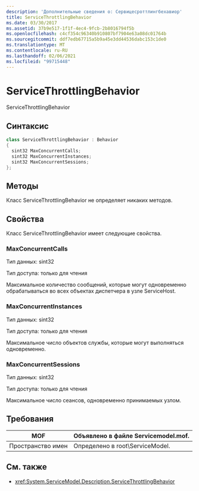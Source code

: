 ```yaml
---
description: 'Дополнительные сведения о: Сервицесроттлингбехавиор'
title: ServiceThrottlingBehavior
ms.date: 03/30/2017
ms.assetid: 37b9e517-1f1f-4ec4-9fcb-2b8016794f5b
ms.openlocfilehash: c4cf354c96340b910807bf7904e63a08dc01764b
ms.sourcegitcommit: ddf7edb67715a5b9a45e3dd44536dabc153c1de0
ms.translationtype: MT
ms.contentlocale: ru-RU
ms.lasthandoff: 02/06/2021
ms.locfileid: "99715448"
---
```

# <a name="servicethrottlingbehavior"></a>ServiceThrottlingBehavior

ServiceThrottlingBehavior  
  
## <a name="syntax"></a>Синтаксис  
  
```csharp  
class ServiceThrottlingBehavior : Behavior  
{  
  sint32 MaxConcurrentCalls;  
  sint32 MaxConcurrentInstances;  
  sint32 MaxConcurrentSessions;  
};  
```  
  
## <a name="methods"></a>Методы  

 Класс ServiceThrottlingBehavior не определяет никаких методов.  
  
## <a name="properties"></a>Свойства  

 Класс ServiceThrottlingBehavior имеет следующие свойства.  
  
### <a name="maxconcurrentcalls"></a>MaxConcurrentCalls  

 Тип данных: sint32  
  
 Тип доступа: только для чтения  
  
 Максимальное количество сообщений, которые могут одновременно обрабатываться во всех объектах диспетчера в узле ServiceHost.  
  
### <a name="maxconcurrentinstances"></a>MaxConcurrentInstances  

 Тип данных: sint32  
  
 Тип доступа: только для чтения  
  
 Максимальное число объектов службы, которые могут выполняться одновременно.  
  
### <a name="maxconcurrentsessions"></a>MaxConcurrentSessions  

 Тип данных: sint32  
  
 Тип доступа: только для чтения  
  
 Максимальное число сеансов, одновременно принимаемых узлом.  
  
## <a name="requirements"></a>Требования  
  
|MOF|Объявлено в файле Servicemodel.mof.|  
|---------|-----------------------------------|  
|Пространство имен|Определено в root\ServiceModel.|  
  
## <a name="see-also"></a>См. также

- <xref:System.ServiceModel.Description.ServiceThrottlingBehavior>

